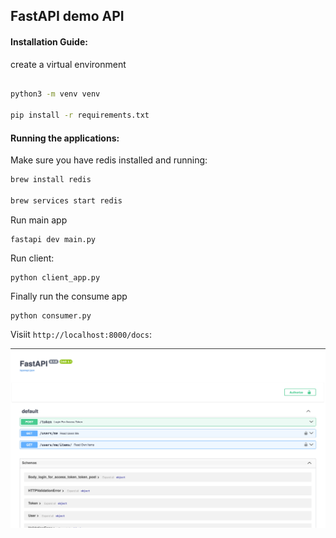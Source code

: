 ## FastAPI demo API

#### Installation Guide:

create a virtual environment
```bash

python3 -m venv venv

pip install -r requirements.txt
```

#### Running the applications:

Make sure you have redis installed and running:
```bash
brew install redis

brew services start redis
```

Run main app

```
fastapi dev main.py
``` 

Run client: 

```
python client_app.py
```

Finally run the consume app

```
python consumer.py
```

Visiit ```http://localhost:8000/docs```:

![Image](./assets/image.png)

